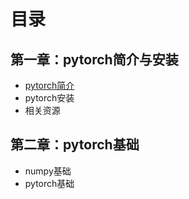 # 目录
## 第一章：pytorch简介与安装
  - [pytorch简介](https://alexa2077.github.io/through-pytorch/1.1pytorch简介)<br>
  - pytorch安装
  - 相关资源
## 第二章：pytorch基础
  - numpy基础
  - pytorch基础
  
